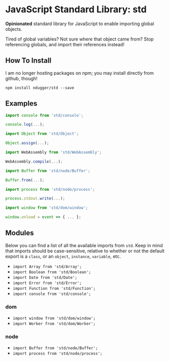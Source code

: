 # JavaScript Standard Library: std
**Opinionated** standard library for JavaScript to enable importing global objects.

Tired of global variables? Not sure where that object came from? Stop referencing globals, and import their references instead!

## How To Install
I am no longer hosting packages on npm; you may install directly from github, though!
```
npm install ndugger/std --save
```

## Examples
```javascript
import console from 'std/console';

console.log(...);
```

```javascript
import Object from 'std/Object';

Object.assign(...);
```

```javascript
import WebAssembly from 'std/WebAssembly';

WebAssembly.compile(...);
```

```javascript
import Buffer from 'std/node/Buffer';

Buffer.from(...);
```

```javascript
import process from 'std/node/process';

process.stdout.write(...);
```

```javascript
import window from 'std/dom/window';

window.onload = event => { ... };
```

## Modules
Below you can find a list of all the available imports from `std`. 
Keep in mind that imports should be case-sensitive, relative to whether or not 
the default export is a `class`, or an `object`, `instance`, `variable`, etc.

- `import Array from 'std/Array';`
- `import Boolean from 'std/Boolean';`
- `import Date from 'std/Date';`
- `import Error from 'std/Error';`
- `import Function from 'std/Function';`
- `import console from 'std/console';`

### dom
- `import window from 'std/dom/window';`
- `import Worker from 'std/dom/Worker';`

### node
- `import Buffer from 'std/node/Buffer';`
- `import process from 'std/node/process';`
